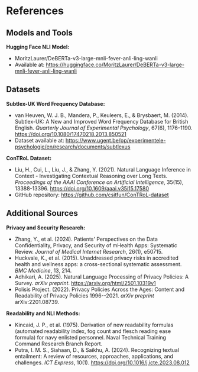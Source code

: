 # References

## Models and Tools

**Hugging Face NLI Model:**

- MoritzLaurer/DeBERTa-v3-large-mnli-fever-anli-ling-wanli
- Available at: https://huggingface.co/MoritzLaurer/DeBERTa-v3-large-mnli-fever-anli-ling-wanli

## Datasets

**Subtlex-UK Word Frequency Database:**

- van Heuven, W. J. B., Mandera, P., Keuleers, E., & Brysbaert, M. (2014). Subtlex-UK: A New and Improved Word Frequency Database for British English. _Quarterly Journal of Experimental Psychology_, 67(6), 1176–1190. https://doi.org/10.1080/17470218.2013.850521
- Dataset available at: https://www.ugent.be/pp/experimentele-psychologie/en/research/documents/subtlexus

**ConTRoL Dataset:**

- Liu, H., Cui, L., Liu, J., & Zhang, Y. (2021). Natural Language Inference in Context - Investigating Contextual Reasoning over Long Texts. _Proceedings of the AAAI Conference on Artificial Intelligence_, 35(15), 13388-13396. https://doi.org/10.1609/aaai.v35i15.17580
- GitHub repository: https://github.com/csitfun/ConTRoL-dataset

## Additional Sources

**Privacy and Security Research:**

- Zhang, Y., et al. (2024). Patients' Perspectives on the Data Confidentiality, Privacy, and Security of mHealth Apps: Systematic Review. _Journal of Medical Internet Research_, 26(1), e50715.
- Huckvale, K., et al. (2015). Unaddressed privacy risks in accredited health and wellness apps: a cross-sectional systematic assessment. _BMC Medicine_, 13, 214.
- Adhikari, A. (2025). Natural Language Processing of Privacy Policies: A Survey. _arXiv preprint_. https://arxiv.org/html/2501.10319v1
- Polisis Project. (2022). Privacy Policies Across the Ages: Content and Readability of Privacy Policies 1996--2021. _arXiv preprint_ arXiv:2201.08739.

**Readability and NLI Methods:**

- Kincaid, J. P., et al. (1975). Derivation of new readability formulas (automated readability index, fog count and flesch reading ease formula) for navy enlisted personnel. Naval Technical Training Command Research Branch Report.
- Putra, I. M. S., Siahaan, D., & Saikhu, A. (2024). Recognizing textual entailment: A review of resources, approaches, applications, and challenges. _ICT Express_, 10(1). https://doi.org/10.1016/j.icte.2023.08.012
